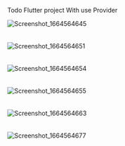Todo Flutter project With use Provider 


![Screenshot_1664564645](https://user-images.githubusercontent.com/48881290/193340043-f4c31420-37ef-4ef7-9394-85ec0d2e51f2.png)
<br/>
<br/>
<br/>
![Screenshot_1664564651](https://user-images.githubusercontent.com/48881290/193340048-9faa67e2-b737-4645-9cf6-d2b5e5d6d148.png)
<br/>
<br/>
<br/>
![Screenshot_1664564654](https://user-images.githubusercontent.com/48881290/193340052-39b76865-dc9b-4787-8b66-b61c41501ed8.png)
<br/>
<br/>
<br/>
![Screenshot_1664564655](https://user-images.githubusercontent.com/48881290/193340055-7610ca9d-3b26-4e2c-bf2d-ae232c57d6c7.png)
<br/>
<br/>
<br/>
![Screenshot_1664564663](https://user-images.githubusercontent.com/48881290/193340058-3f457524-767b-4125-b248-de710ca744cf.png)
<br/>
<br/>
<br/>
![Screenshot_1664564677](https://user-images.githubusercontent.com/48881290/193340060-1497327c-e4d3-4013-9488-b2bf77969d81.png)
